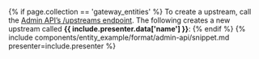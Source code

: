 {% if page.collection == 'gateway_entities' %}
  To create a upstream, call the [Admin API’s /upstreams endpoint](https://docs.konghq.com/gateway/api/admin-ee/latest/#/Upstreams/create-upstream).
  The following creates a new upstream called **{{ include.presenter.data['name'] }}**:
{% endif %}
{% include components/entity_example/format/admin-api/snippet.md presenter=include.presenter %}
